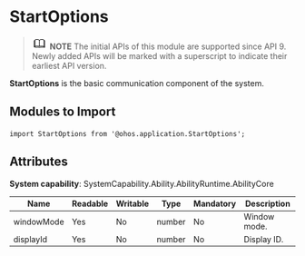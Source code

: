 # StartOptions

> ![icon-note.gif](public_sys-resources/icon-note.gif) **NOTE**
> The initial APIs of this module are supported since API 9. Newly added APIs will be marked with a superscript to indicate their earliest API version.


**StartOptions** is the basic communication component of the system.


## Modules to Import

  
```
import StartOptions from '@ohos.application.StartOptions';
```

## Attributes

**System capability**: SystemCapability.Ability.AbilityRuntime.AbilityCore

| Name| Readable| Writable| Type| Mandatory| Description| 
| -------- | -------- | -------- | -------- | -------- | -------- |
| windowMode | Yes| No| number | No| Window mode.| 
| displayId | Yes| No| number | No| Display ID.| 
 
